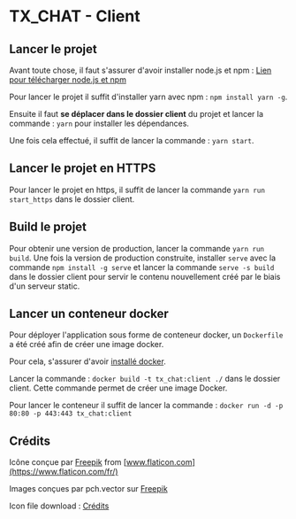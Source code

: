 # TX_CHAT - Client

## Lancer le projet

Avant toute chose, il faut s'assurer d'avoir installer node.js et npm : [Lien pour télécharger node.js et npm](https://nodejs.org/fr/download/)

Pour lancer le projet il suffit d'installer yarn avec npm : ``npm install yarn -g``.

Ensuite il faut **se déplacer dans le dossier client** du projet et lancer la commande : ``yarn`` pour installer les dépendances.

Une fois cela effectué, il suffit de lancer la commande : ``yarn start``.

## Lancer le projet en HTTPS

Pour lancer le projet en https, il suffit de lancer la commande ``yarn run start_https`` dans le dossier client.

## Build le projet

Pour obtenir une version de production, lancer la commande ``yarn run build``. Une fois la version de production construite, installer ``serve`` avec la commande ``npm install -g serve`` et lancer la commande ``serve -s build`` dans le dossier client pour servir le contenu nouvellement créé par le biais d'un serveur static.

## Lancer un conteneur docker

Pour déployer l'application sous forme de conteneur docker, un ``Dockerfile`` a été créé afin de créer une image docker.

Pour cela, s'assurer d'avoir [installé docker](https://docs.docker.com/get-docker/).

Lancer la commande : ``docker build -t tx_chat:client ./`` dans le dossier client. Cette commande permet de créer une image Docker.

Pour lancer le conteneur il suffit de lancer la commande : ``docker run -d -p 80:80 -p 443:443 tx_chat:client``

## Crédits

Icône conçue par [Freepik](https://www.freepik.com) from [www.flaticon.com](https://www.flaticon.com/fr/)

Images conçues par pch.vector sur [Freepik](https://www.freepik.com)

Icon file download : [Crédits](https://icon-library.com/icon/icon-file-downloads-11.html)
